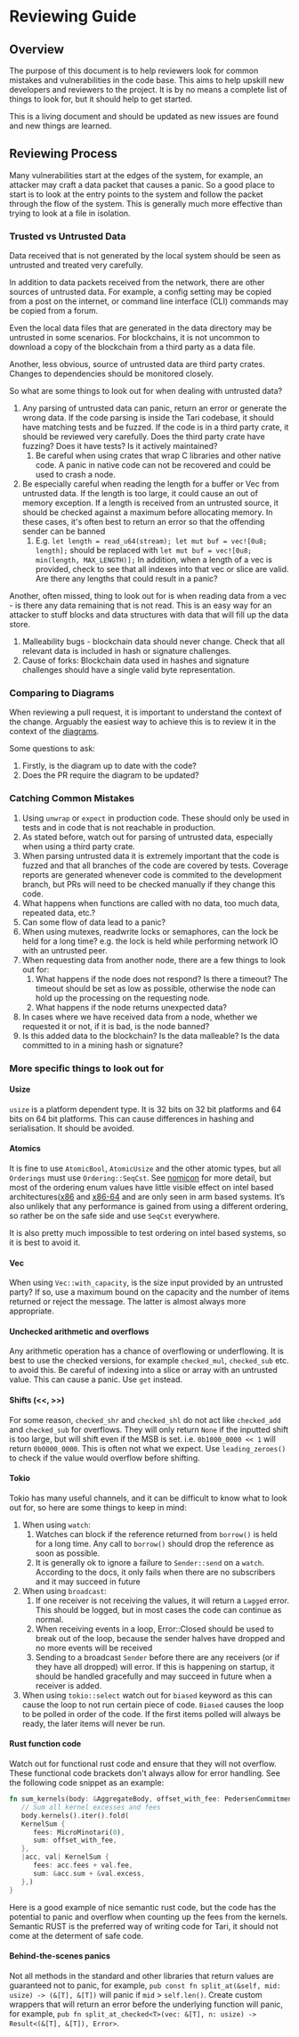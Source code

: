 # Reviewing Guide

## Overview
The purpose of this document is to help reviewers look for common mistakes and vulnerabilities in the code base. This aims
to help upskill new developers and reviewers to the project. It is by no means a complete list of things to look for, but
it should help to get started.

This is a living document and should be updated as new issues are found and new things are learned.

## Reviewing Process

Many vulnerabilities start at the edges of the system, for example, an attacker may craft a data packet that causes a panic.
So a good place to start is to look at the entry points to the system and follow the packet through the flow of the system. 
This is generally much more effective than trying to look at a file in isolation. 

### Trusted vs Untrusted Data
Data received that is not generated
by the local system should be seen as untrusted and treated very carefully.

In addition to data packets received from the network, there are other sources of untrusted data. For example, a config 
setting may be copied from a post on the internet, or command line interface (CLI) commands may be copied from a forum.

Even the local data files that are generated in the data directory may be untrusted in some scenarios. For blockchains, it 
is not uncommon to download a copy of the blockchain from a third party as a data file. 

Another, less obvious, source of untrusted data are third party crates. Changes to dependencies should be monitored closely.

So what are some things to look out for when dealing with untrusted data?
1. Any parsing of untrusted data can panic, return an error or generate the wrong data. If the code parsing is inside the
Tari codebase, it should have matching tests and be fuzzed. If the code is in a third party crate, it should be reviewed very
carefully. Does the third party crate have fuzzing? Does it have tests? Is it actively maintained? 
    1. Be careful when using crates that wrap C libraries and other native code. A panic in native code can not be recovered 
and could be used to crash a node.
2. Be especially careful when reading the length for a buffer or Vec from untrusted data. If the length is too large, it could
cause an out of memory exception. If a length is received from an untrusted source, it should be checked against a maximum before allocating memory.
In these cases, it's often best to return an error so that the offending sender can be banned
   1. E.g. `let length = read_u64(stream); let mut buf = vec![0u8; length];` should be replaced with `let mut buf = vec![0u8; min(length, MAX_LENGTH)];`
In addition, when a length of a vec is provided, check to see that all indexes into that vec or slice are valid. Are there any lengths that could result in a panic?

Another, often missed, thing to look out for is when reading data from a vec - is there any data remaining that is not read. This is an easy way for an attacker to stuff blocks and data structures with data that will fill up the data store.   
1. Malleability bugs - blockchain data should never change. Check that all relevant data is included in hash or signature challenges.
1. Cause of forks: Blockchain data used in hashes and signature challenges should have a single valid byte representation.

### Comparing to Diagrams
When reviewing a pull request, it is important to understand the context of the change. Arguably the easiest way to
achieve this is to review it in the context of the [diagrams](diagrams/README.md). 

Some questions to ask:

1. Firstly, is the diagram up to date with the code?
2. Does the PR require the diagram to be updated?

### Catching Common Mistakes
1. Using `unwrap` or `expect` in production code. These should only be used in tests and in code that is not reachable in production.
2. As stated before, watch out for parsing of untrusted data, especially when using a third party crate.
3. When parsing untrusted data it is extremely important that the code is fuzzed and that all branches of the code are covered by tests. Coverage reports are generated whenever code is commited to the development branch, but
PRs will need to be checked manually if they change this code.
4. What happens when functions are called with no data, too much data, repeated data, etc.?
5. Can some flow of data lead to a panic?
6. When using mutexes, readwrite locks or semaphores, can the lock be held for a long time? e.g. the lock is held while performing network IO with an untrusted peer.
7. When requesting data from another node, there are a few things to look out for:
   1. What happens if the node does not respond? Is there a timeout? The timeout should be set as low as possible, otherwise 
the node can hold up the processing on the requesting node.
   2. What happens if the node returns unexpected data?
8. In cases where we have received data from a node, whether we requested it or not, if it is bad, is the node banned?
9. Is this added data to the blockchain? Is the data malleable? Is the data committed to in a mining hash or signature?


### More specific things to look out for

#### Usize
`usize` is a platform dependent type. It is 32 bits on 32 bit platforms and 64 bits on 64 bit platforms. This can cause 
differences in hashing and serialisation. It should be avoided.

#### Atomics
It is fine to use `AtomicBool`, `AtomicUsize` and the other atomic types, but all `Orderings` must use `Ordering::SeqCst`.
See [nomicon](https://doc.rust-lang.org/nomicon/atomics.html) for more detail, but most of the ordering enum values have little visible effect on intel based architectures([x86](https://simple.wikipedia.org/wiki/X86) and [x86-64](https://en.wikipedia.org/wiki/X86-64)
and are only seen in arm based systems. It’s also unlikely that any performance is gained from using a different ordering, so rather be on the safe side and use `SeqCst` everywhere.

It is also pretty much impossible to test ordering on intel based systems, so it is best to avoid it.

#### Vec
When using `Vec::with_capacity`, is the size input provided by an untrusted party? If so, use a maximum bound on the capacity and the number of items returned or reject the message. The latter is almost always more appropriate. 

#### Unchecked arithmetic and overflows
Any arithmetic operation has a chance of overflowing or underflowing. It is best to use the checked versions, for example `checked_mul`, `checked_sub` etc. to avoid this.
Be careful of indexing into a slice or array with an untrusted value. This can cause a panic. Use `get` instead.

#### Shifts (<<, >>)
For some reason, `checked_shr` and `checked_shl` do not act like `checked_add` and `checked_sub` for overflows. They will only return `None` if the inputted shift is too large, but will 
shift even if the MSB is set. i.e. `0b1000_0000 << 1` will return `0b0000_0000`. This is often not what we expect. Use `leading_zeroes()` to check if the value would overflow before shifting.

#### Tokio
Tokio has many useful channels, and it can be difficult to know what to look out for, so here are some things to keep in mind:
1. When using `watch`:
   1. Watches can block if the reference returned from `borrow()` is held for a long time. Any call to `borrow()` should drop the reference as soon as possible.
   2. It is generally ok to ignore a failure to `Sender::send` on a `watch`. According to the docs, it only fails when there are no subscribers and it may succeed in future
2. When using `broadcast`:
   1. If one receiver is not receiving the values, it will return a `Lagged` error. This should be logged, but in most cases the code can continue as normal.
   2. When receiving events in a loop, Error::Closed should be used to break out of the loop, because the sender halves have dropped and no more events will be received
   2. Sending to a broadcast `Sender` before there are any receivers (or if they have all dropped) will error. If this is happening on startup, it should be 
handled gracefully and may succeed in future when a receiver is added.
3. When using `tokio::select` watch out for `biased` keyword as this can cause the loop to not run certain piece of code. `Biased` causes the loop to be polled in order of the code. If the first items polled will always be ready, the later items will never be run. 

#### Rust function code
Watch out for functional rust code and ensure that they will not overflow. These functional code brackets don't always allow for error handling. See the following code snippet as an example:
```rust
fn sum_kernels(body: &AggregateBody, offset_with_fee: PedersenCommitment) -> KernelSum {
   // Sum all kernel excesses and fees
   body.kernels().iter().fold(
   KernelSum {
      fees: MicroMinotari(0),
      sum: offset_with_fee,
   },
   |acc, val| KernelSum {
      fees: acc.fees + val.fee,
      sum: &acc.sum + &val.excess,
   },)
}
```
Here is a good example of nice semantic rust code, but the code has the potential to panic and overflow when counting up the fees from the kernels. Semantic RUST is the preferred way of writing code for Tari, it should not come at the determent of safe code. 

#### Behind-the-scenes panics

Not all methods in the standard and other libraries that return values are guaranteed not to panic, for example, `pub const fn split_at(&self, mid: usize) -> (&[T], &[T])` will panic if `mid` > `self.len()`. Create custom wrappers that will return an error before the underlying function will panic, for example, `pub fn split_at_checked<T>(vec: &[T], n: usize) -> Result<(&[T], &[T]), Error>`.
